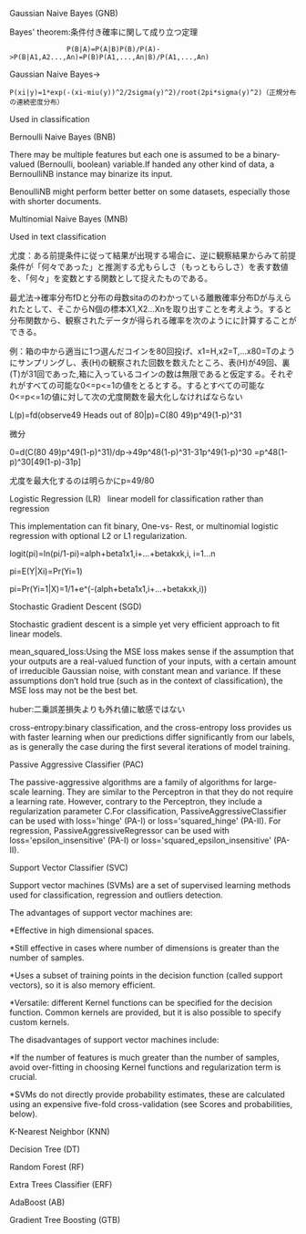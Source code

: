 Gaussian Naive Bayes (GNB)

  Bayes' theorem:条件付き確率に関して成り立つ定理
  
                  P(B|A)=P(A|B)P(B)/P(A)->P(B|A1,A2...,An)=P(B)P(A1,...,An|B)/P(A1,...,An)
                  
  Gaussian Naive Bayes->
  
    P(xi|y)=1*exp(-(xi-miu(y))^2/2sigma(y)^2)/root(2pi*sigma(y)^2)（正規分布の連続密度分布）
  
  Used in classification

Bernoulli Naive Bayes (BNB)
  
  There may be multiple features but each one is assumed to be a binary-valued (Bernoulli, boolean) variable.If handed any other kind of data, a BernoulliNB instance may binarize its input.
  
  BenoulliNB might perform better better on some datasets, especially those with shorter documents.

Multinomial Naive Bayes (MNB)
  
  Used in text classification
  
  尤度：ある前提条件に従って結果が出現する場合に、逆に観察結果からみて前提条件が「何々であった」と推測する尤もらしさ（もっともらしさ）を表す数値を、「何々」を変数とする関数として捉えたものである。
  
  最尤法->確率分布fDと分布の母数sitaののわかっている離散確率分布Dが与えられたとして、そこからN個の標本X1,X2...Xnを取り出すことを考えよう。すると分布関数から、観察されたデータが得られる確率を次のようにに計算することができる。
  
  例：箱の中から適当に1つ選んだコインを80回投げ、x1=H,x2=T,...x80=Tのようにサンプリングし、表(H)の観察された回数を数えたところ、表(H)が49回、裏(T)が31回であった,箱に入っているコインの数は無限であると仮定する。それぞれがすべての可能な0<=p<=1の値をとるとする。するとすべての可能な0<=p<=1の値に対して次の尤度関数を最大化しなければならない
  
  L(p)=fd(observe49 Heads out of 80|p)=C(80 49)p^49(1-p)^31
  
  微分
  
  0=d(C(80 49)p^49(1-p)^31)/dp->49p^48(1-p)^31-31p^49(1-p)^30
   =p^48(1-p)^30[49(1-p)-31p]
  
  尤度を最大化するのは明らかにp=49/80

Logistic Regression (LR)
  
  linear modell for classification rather than regression
  
  This implementation can fit binary, One-vs- Rest, or multinomial logistic regression with optional L2 or L1 regularization.
  
  logit(pi)=ln(pi/1-pi)=alph+beta1x1,i+...+betakxk,i, i=1...n
  
  pi=E(Y|Xi)=Pr(Yi=1)
  
  pi=Pr(Yi=1|X)=1/1+e^(-(alph+beta1x1,i+...+betakxk,i))

Stochastic Gradient Descent (SGD)
  
  Stochastic gradient descent is a simple yet very efficient approach to fit linear models.
  
  mean_squared_loss:Using the MSE loss makes sense if the assumption that your outputs are a real-valued function of your inputs, with a certain amount of irreducible Gaussian noise, with constant mean and variance. If these assumptions don’t hold true (such as in the context of classification), the MSE loss may not be the best bet.
  
  huber:二乗誤差損失よりも外れ値に敏感ではない
  
  cross-entropy:binary classification, and the cross-entropy loss provides us with faster learning when our predictions differ significantly from our labels, as is generally the case during the first several iterations of model training.

Passive Aggressive Classifier (PAC)
  
  The passive-aggressive algorithms are a family of algorithms for large-scale learning. They are similar to the Perceptron in that they do not require a learning rate. However, contrary to the Perceptron, they include a regularization parameter C.For classification, PassiveAggressiveClassifier can be used with loss='hinge' (PA-I) or loss='squared_hinge' (PA-II). For regression, PassiveAggressiveRegressor can be used with loss='epsilon_insensitive' (PA-I) or loss='squared_epsilon_insensitive' (PA-II).

Support Vector Classifier (SVC)
  
  Support vector machines (SVMs) are a set of supervised learning methods used for classification, regression and outliers detection.
   
  The advantages of support vector machines are:

  *Effective in high dimensional spaces.
  
  *Still effective in cases where number of dimensions is greater than the number of samples.
  
  *Uses a subset of training points in the decision function (called support vectors), so it is also memory efficient.

  *Versatile: different Kernel functions can be specified for the decision function. Common kernels are provided, but it is also possible to specify custom kernels.

  The disadvantages of support vector machines include:

  *If the number of features is much greater than the number of samples, avoid over-fitting in choosing Kernel functions and regularization term is crucial.
  
  *SVMs do not directly provide probability estimates, these are calculated using an expensive five-fold cross-validation (see Scores and probabilities, below).
  
  

K-Nearest Neighbor (KNN)

Decision Tree (DT)

Random Forest (RF)

Extra Trees Classifier (ERF)

AdaBoost (AB)

Gradient Tree Boosting (GTB)
